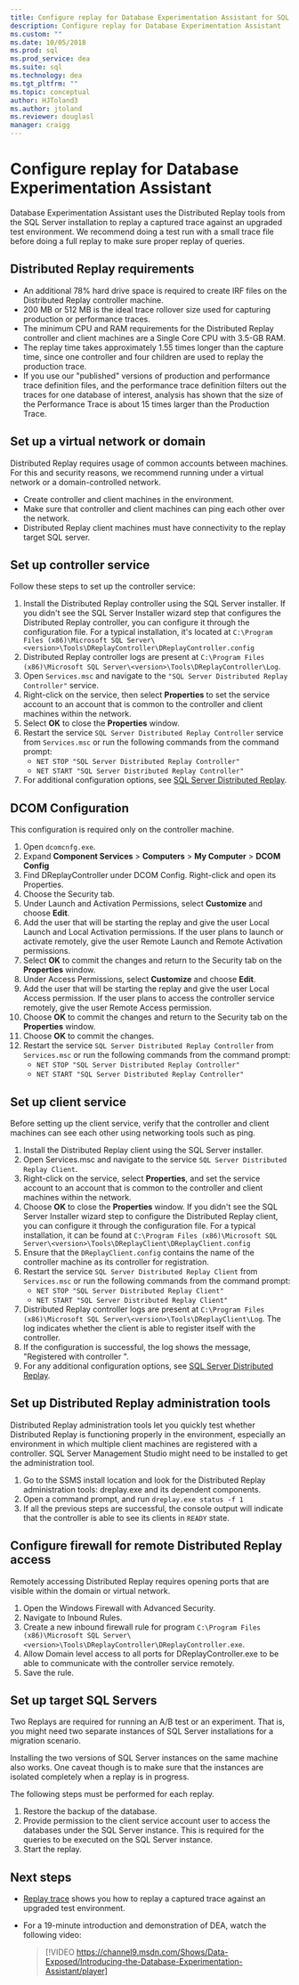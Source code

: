 ```yaml
---
title: Configure replay for Database Experimentation Assistant for SQL Server upgrades
description: Configure replay for Database Experimentation Assistant
ms.custom: ""
ms.date: 10/05/2018
ms.prod: sql
ms.prod_service: dea
ms.suite: sql
ms.technology: dea
ms.tgt_pltfrm: ""
ms.topic: conceptual
author: HJToland3
ms.author: jtoland
ms.reviewer: douglasl
manager: craigg
---
```


# Configure replay for Database Experimentation Assistant

Database Experimentation Assistant uses the Distributed Replay tools from the SQL Server installation to replay a captured trace against an upgraded test environment. We recommend doing a test run with a small trace file before doing a full replay to make sure proper replay of queries.

## Distributed Replay requirements

- An additional 78% hard drive space is required to create IRF files on the Distributed Replay controller machine.
- 200 MB or 512 MB is the ideal trace rollover size used for capturing production or performance traces.   
- The minimum CPU and RAM requirements for the Distributed Replay controller and client machines are a Single Core CPU with 3.5-GB RAM.
- The replay time takes approximately 1.55 times longer than the capture time, since one controller and four children are used to replay the production trace.
- If you use our "published" versions of production and performance trace definition files, and the performance trace definition filters out the traces for one database of interest, analysis has shown that the size of the Performance Trace is about 15 times larger than the Production Trace.

## Set up a virtual network or domain

Distributed Replay requires usage of common accounts between machines. For this and security reasons, we recommend running under a virtual network or a domain-controlled network.

- Create controller and client machines in the environment.
- Make sure that controller and client machines can ping each other over the network.
- Distributed Replay client machines must have connectivity to the replay target SQL server.

## Set up controller service
Follow these steps to set up the controller service:

1. Install the Distributed Replay controller using the SQL Server installer. If you didn't see the SQL Server Installer wizard step that configures the Distributed Replay controller, you can configure it through the configuration file. For a typical installation, it's located at `C:\Program Files (x86)\Microsoft SQL Server\<version>\Tools\DReplayController\DReplayController.config`
1. Distributed Replay controller logs are present at `C:\Program Files (x86)\Microsoft SQL Server\<version>\Tools\DReplayController\Log`.
1. Open `Services.msc` and navigate to the `"SQL Server Distributed Replay Controller"` service.
1. Right-click on the service, then select **Properties** to set the service account to an account that is common to the controller and client machines within the network.
1. Select **OK** to close the **Properties** window.
1. Restart the service `SQL Server Distributed Replay Controller` service from `Services.msc` or run the following commands from the command prompt:
   - `NET STOP "SQL Server Distributed Replay Controller"`
   - `NET START "SQL Server Distributed Replay Controller"`
1. For additional configuration options, see [SQL Server Distributed Replay](https://docs.microsoft.com/sql/tools/distributed-replay/configure-distributed-replay).

## DCOM Configuration

This configuration is required only on the controller machine.

1. Open `dcomcnfg.exe`.
1. Expand **Component Services** > **Computers** > **My Computer** > **DCOM Config**
1. Find DReplayController under DCOM Config. Right-click and open its Properties.
1. Choose the Security tab.
1. Under Launch and Activation Permissions, select **Customize** and choose **Edit**.
1. Add the user that will be starting the replay and give the user Local Launch and Local Activation permissions. If the user plans to launch or activate remotely, give the user Remote Launch and Remote Activation permissions.
1. Select **OK** to commit the changes and return to the Security tab on the **Properties** window.
1. Under Access Permissions, select **Customize** and choose **Edit**.
1. Add the user that will be starting the replay and give the user Local Access permission. If the user plans to access the controller service remotely, give the user Remote Access permission.
1. Choose **OK** to commit the changes and return to the Security tab on the **Properties** window.
1. Choose **OK** to commit the changes.
1. Restart the service `SQL Server Distributed Replay Controller` from `Services.msc` or run the following commands from the command prompt:
   - `NET STOP "SQL Server Distributed Replay Controller"`
   - `NET START "SQL Server Distributed Replay Controller"`

## Set up client service

Before setting up the client service, verify that the controller and client machines can see each other using networking tools such as ping.

1. Install the Distributed Replay client using the SQL Server installer.
1. Open Services.msc and navigate to the service `SQL Server Distributed Replay Client`.
1. Right-click on the service, select **Properties**, and set the service account to an account that is common to the controller and client machines within the network.
1. Choose **OK** to close the **Properties** window. If you didn't see the SQL Server Installer wizard step to configure the Distributed Replay client, you can configure it through the configuration file. For a typical installation, it can be found at `C:\Program Files (x86)\Microsoft SQL Server\<version>\Tools\DReplayClient\DReplayClient.config`
1. Ensure that the `DReplayClient.config` contains the name of the controller machine as its controller for registration.
7.  Restart the service `SQL Server Distributed Replay Client` from `Services.msc` or run the following commands from the command prompt:
    - `NET STOP "SQL Server Distributed Replay Client"`
    - `NET START "SQL Server Distributed Replay Client"`
1. Distributed Replay controller logs are present at `C:\Program Files (x86)\Microsoft SQL Server\<version>\Tools\DReplayClient\Log`. The log indicates whether the client is able to register itself with the controller.
1. If the configuration is successful, the log shows the message, "Registered with controller <controller name>".
1. For any additional configuration options, see [SQL Server Distributed Replay](https://docs.microsoft.com/sql/tools/distributed-replay/configure-distributed-replay).

## Set up Distributed Replay administration tools

Distributed Replay administration tools let you quickly test whether Distributed Replay is functioning properly in the environment, especially an environment in which multiple client machines are registered with a controller. SQL Server Management Studio might need to be installed to get the administration tool.

1. Go to the SSMS install location and look for the Distributed Replay administration tools: dreplay.exe and its dependent components.
1. Open a command prompt, and run `dreplay.exe status -f 1`
1. If all the previous steps are successful, the console output will indicate that the controller is able to see its clients in `READY` state.

## Configure firewall for remote Distributed Replay access

Remotely accessing Distributed Replay requires opening ports that are visible within the domain or virtual network.

1. Open the Windows Firewall with Advanced Security.
1. Navigate to Inbound Rules.
1. Create a new inbound firewall rule for program `C:\Program Files (x86)\Microsoft SQL Server\<version>\Tools\DReplayController\DReplayController.exe`.
1. Allow Domain level access to all ports for DReplayController.exe to be able to communicate with the controller service remotely.
1. Save the rule.

## Set up target SQL Servers

Two Replays are required for running an A/B test or an experiment. That is, you might need two separate instances of SQL Server installations for a migration scenario.

Installing the two versions of SQL Server instances on the same machine also works. One caveat though is to make sure that the instances are isolated completely when a replay is in progress.

The following steps must be performed for each replay.

1. Restore the backup of the database.
1. Provide permission to the client service account user to access the databases under the SQL Server instance. This is required for the queries to be executed on the SQL Server instance.
1. Start the replay.

## Next steps

- [Replay trace](database-experimentation-assistant-replay-trace.md) shows you how to replay a captured trace against an upgraded test environment.

- For a 19-minute introduction and demonstration of DEA, watch the following video:

  > [!VIDEO https://channel9.msdn.com/Shows/Data-Exposed/Introducing-the-Database-Experimentation-Assistant/player]
